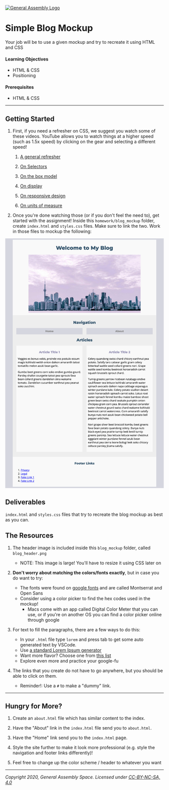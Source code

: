 [![General Assembly Logo](https://camo.githubusercontent.com/1a91b05b8f4d44b5bbfb83abac2b0996d8e26c92/687474703a2f2f692e696d6775722e636f6d2f6b6538555354712e706e67)](https://generalassemb.ly/education/web-development-immersive)

# Simple Blog Mockup

Your job will be to use a given mockup and try to recreate it using HTML and CSS 

#### Learning Objectives

- HTML & CSS 
- Positioning 

#### Prerequisites

- HTML & CSS

---

## Getting Started

1. First, if you need a refresher on CSS, we suggest you watch some of these videos. YouTube allows you to watch things at a higher speed (such as 1.5x speed) by clicking on the gear and selecting a different speed!

    1. [A general refresher](https://www.youtube.com/watch?v=L62jigXK5Pg&list=PLY6oTPmKnKbZXeMjA3ngkpE_4puPstrLT&index=2&t=0s)

    1. [On Selectors](https://www.youtube.com/watch?v=g0Aq2kP5-CY&index=5&list=PLdnONIhPScST0Vy4LrIZiYKpFNoxgyH7J)

    1. [On the box model](https://www.youtube.com/watch?v=HNgdhp1_kEE&index=6&list=PLdnONIhPScST0Vy4LrIZiYKpFNoxgyH7J)

    2. [On display](https://www.youtube.com/watch?v=qjSe_K3agYc&index=7&list=PLdnONIhPScST0Vy4LrIZiYKpFNoxgyH7J)

    4. [On responsive design](https://www.youtube.com/watch?v=BsuCBmzLf_U&index=21&list=PLdnONIhPScST0Vy4LrIZiYKpFNoxgyH7J)

    5. [On units of measure](https://www.youtube.com/watch?v=5axuSSBIMuQ&index=9&list=PLdnONIhPScST0Vy4LrIZiYKpFNoxgyH7J)

1. Once you're done watching those (or if you don't feel the need to), get started with the assignment! Inside this `homework/blog_mockup` folder, create `index.html` and `styles.css` files. Make sure to link the two. Work in those files to mockup the following: 

![mockup](blog_mockup.png)

## Deliverables

`index.html` and `styles.css` files that try to recreate the blog mockup as best as you can.

## The Resources
1. The header image is included inside this `blog_mockup` folder, called `blog_header.png`
    - NOTE: This image is large! You'll have to resize it using CSS later on
 
1. **Don't worry about matching the colors/fonts exactly**, but in case you do want to try: 
     - The fonts were found on [google fonts](https://fonts.google.com/) and are called Montserrat and Open Sans
     - Consider using a color picker to find the hex codes used in the mockup!
        - Macs come with an app called Digital Color Meter that you can use, or if you're on another OS you can find a color picker online through google

1. For text to fill the paragraphs, there are a few ways to do this:
     - In your `.html` file type `lorem` and press tab to get some auto generated text by VSCode.
     - Use [a standard Lorem Ipsum generator](http://www.lipsum.com/)
     - Want more flavor? Choose one from [this list](http://meettheipsums.com/)
     - Explore even more and practice your google-fu

1. The links that you create do not have to go anywhere, but you should be able to click on them.
    - Reminder!: Use a `#` to make a "dummy" link.
    
---

## Hungry for More?

1. Create an `about.html` file which has similar content to the index.  

2. Have the "About" link in the `index.html` file send you to `about.html`.

3. Have the "Home" link send you to the `index.html` page.

4. Style the site further to make it look more professional (e.g. style the navigation and footer links differently)!

5. Feel free to change up the color scheme / header to whatever you want

---

*Copyright 2020, General Assembly Space. Licensed under [CC-BY-NC-SA, 4.0](https://creativecommons.org/licenses/by-nc-sa/4.0/)*
